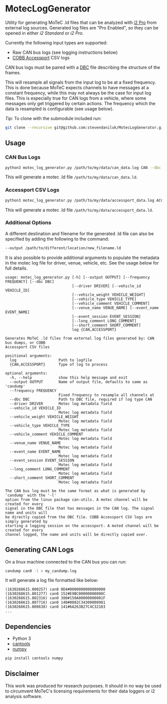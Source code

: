 # MotecLogGenerator

Utility for generating MoTeC .ld files that can be analyzed with [i2 Pro](https://www.motec.com.au/i2/i2overview/) from external log sources. Generated log files are "Pro Enabled", so they can be opened in either *i2 Standard* or *i2 Pro*.

Currently the following input types are supported:
* Raw CAN bus logs (see logging instructions below)
* [COBB Accessport](https://www.cobbtuning.com/products/accessport) CSV logs

CAN bus logs must be paired with a [DBC](https://docs.openvehicles.com/en/latest/components/vehicle_dbc/docs/dbc-primer.html) file describing the structure of the frames.

This will resample all signals from the input log to be at a fixed frequency. This is done because MoTeC expects channels to have messages at a constant frequency, while this may not always be the case for input log files. This is especially true for CAN logs from a vehicle, where some messages only get triggered by certain actions. The frequency which the data is resampled is configurable (see usage below).

*Tip:* To clone with the submodule included run:
```bash
git clone --recursive git@github.com:stevendaniluk/MotecLogGenerator.git
```

## Usage

### CAN Bus Logs
```bash
python3 motec_log_generator.py /path/to/my/data/can_data.log CAN --dbc /path/to/my/data/car.dbc
```

This will generate a motec .ld file `/path/to/my/data/can_data.ld`.

### Accessport CSV Logs

```bash
python3 motec_log_generator.py /path/to/my/data/accessport_data.log ACCESSPORT
```

This will generate a motec .ld file `/path/to/my/data/accessport_data.ld`.

### Additional Options
A different destination and filename for the generated .ld file can also be specified by adding the following to the command:
```bash
--output /path/to/different/location/new_filename.ld
```

It is also possible to provide additional arguments to populate the metadata in the motec log file for driver, venue, vehicle, etc. See the usage below for full details.

```
usage: motec_log_generator.py [-h] [--output OUTPUT] [--frequency FREQUENCY] [--dbc DBC]
                              [--driver DRIVER] [--vehicle_id VEHICLE_ID]
                              [--vehicle_weight VEHICLE_WEIGHT]
                              [--vehicle_type VEHICLE_TYPE]
                              [--vehicle_comment VEHICLE_COMMENT]
                              [--venue_name VENUE_NAME] [--event_name EVENT_NAME]
                              [--event_session EVENT_SESSION]
                              [--long_comment LONG_COMMENT]
                              [--short_comment SHORT_COMMENT]
                              log {CAN,ACCESSPORT}

Generates MoTeC .ld files from external log files generated by: CAN bus dumps, or COBB
Accessport CSV files

positional arguments:
  log                   Path to logfile
  {CAN,ACCESSPORT}      Type of log to process

optional arguments:
  -h, --help            show this help message and exit
  --output OUTPUT       Name of output file, defaults to same as 'candump'
  --frequency FREQUENCY
                        Fixed frequency to resample all channels at
  --dbc DBC             Path to DBC file, required if log type CAN
  --driver DRIVER       Motec log metadata field
  --vehicle_id VEHICLE_ID
                        Motec log metadata field
  --vehicle_weight VEHICLE_WEIGHT
                        Motec log metadata field
  --vehicle_type VEHICLE_TYPE
                        Motec log metadata field
  --vehicle_comment VEHICLE_COMMENT
                        Motec log metadata field
  --venue_name VENUE_NAME
                        Motec log metadata field
  --event_name EVENT_NAME
                        Motec log metadata field
  --event_session EVENT_SESSION
                        Motec log metadata field
  --long_comment LONG_COMMENT
                        Motec log metadata field
  --short_comment SHORT_COMMENT
                        Motec log metadata field

The CAN bus log must be the same format as what is generated by 'candump' with the '-l'
option from the linux package can-utils. A motec channel will be created for every
signal in the DBC file that has messages in the CAN log. The signal name and units will
be directly copied from the DBC file. COBB Accessport CSV logs are simply generated by
starting a logging session on the accessport. A moted channel will be created for every
channel logged, the name and units will be directly copied over.
```

## Generating CAN Logs

On a linux machine connected to the CAN bus you can run:
```bash
candump can0 -l > my_candump.log
```

It will generate a log file formatted like below:
```
(1630268615.800257) can0 0D4#0000000000000000
(1630268615.801277) can0 152#E9BC00000000008C
(1630268615.802316) can0 380#150A00000000001F
(1630268615.807716) can0 140#0082C34300000981
(1630268615.808638) can0 141#6A263B27C4C32103
...
```

## Dependencies
* Python 3
* [cantools](https://cantools.readthedocs.io)
* [numpy](https://numpy.org/)

```bash
pip install cantools numpy
```

## Disclaimer
This work was produced for research purposes. It should in no way be used to circumvent MoTeC's licensing requirements for their data loggers or i2 analysis software.
